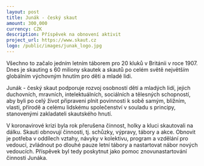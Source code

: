 ```yaml
---
layout: post
title: Junák - český skaut
amount: 300,000
currency: CZK
description: Příspěvek na obnovení aktivit
project_url: https://www.skaut.cz
logo: /public/images/junak_logo.jpg
---
```


Všechno to začalo jedním letním táborem pro 20 kluků v Británii v roce 1907. Dnes je skauting s 60 miliony skautek a skautů po celém světě největším globálním výchovným hnutím pro děti a mladé lidi.

Junák - český skaut podporuje rozvoj osobností dětí a mladých lidí, jejich duchovních, mravních, intelektuálních, sociálních a tělesných schopností, aby byli po celý život připraveni plnit povinnosti k sobě samým, bližním, vlasti, přírodě a celému lidskému společenství v souladu s principy, stanovenými zakladateli skautského hnutí.

V koronavirové krizi byla rok přerušena činnost, holky a kluci skautovali na dálku. Skauti obnovují činnosti, tj. schůzky, výpravy, tábory a akce. Obnovit je potřeba v oddílech vztahy, návyky v kolektivu, program a vzdělání pro vedoucí, zvládnout po dlouhé pauze letní tábory a nastartovat nábor nových vedoucích. Příspěvek byl tedy poskytnut jako pomoc znovunastartování činnosti Junáka.
